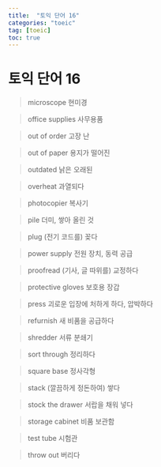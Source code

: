```yaml
---
title:  "토익 단어 16"
categories: "toeic"
tag: [toeic]
toc: true
---
```


# 토익 단어 16

> microscope
> 현미경

> office supplies
> 사무용품

> out of order
> 고장 난

> out of paper
> 용지가 떨어진

> outdated
> 낡은 오래된

> overheat
> 과열되다

> photocopier
> 복사기

> pile
> 더미, 쌓아 올린 것

> plug
> (전기 코드를) 꽂다

> power supply
> 전원 장치, 동력 공급

> proofread
> (기사, 글 따위를) 교정하다

> protective gloves
> 보호용 장갑

> press
> 괴로운 입장에 처하게 하다, 압박하다

> refurnish
> 새 비품을 공급하다

> shredder
> 서류 분쇄기

> sort through
> 정리하다

> square base
> 정사각형

> stack
> (깔끔하게 정돈하여) 쌓다

> stock the drawer
> 서랍을 채워 넣다

> storage cabinet
> 비품 보관함

> test tube
> 시험관

> throw out
> 버리다



















































